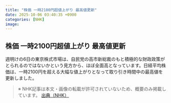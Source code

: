 ```yaml
---
title: "株価 一時2100円超値上がり 最高値更新"
date: 2025-10-06 03:40:35 +0900
categories: [NHK]
image: 
---
```

## 株価 一時2100円超値上がり 最高値更新

週明けの6日の東京株式市場は、自民党の高市新総裁のもと積極的な財政政策がとられるのではないかという見方から、ほぼ全面高となっています。日経平均株価は、一時2100円を超える大幅な値上がりとなって取り引き時間中の最高値を更新しました。

> ※ NHK記事は本文・画像の転載が許可されていないため、概要のみ掲載しています。
[出典（NHK）](http://www3.nhk.or.jp/news/html/20251006/k10014942001000.html)
